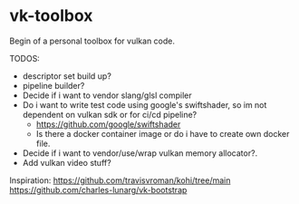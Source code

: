 # vk-toolbox
Begin of a personal toolbox for vulkan code.

TODOS:
- descriptor set build up?
- pipeline builder?
- Decide if i want to vendor slang/glsl compiler
- Do i want to write test code using google's swiftshader, so im not dependent on vulkan sdk or for ci/cd pipeline?
    - https://github.com/google/swiftshader
    - Is there a docker container image or do i have to create own docker file.
- Decide if i want to vendor/use/wrap vulkan memory allocator?.
- Add vulkan video stuff?

Inspiration:
https://github.com/travisvroman/kohi/tree/main
https://github.com/charles-lunarg/vk-bootstrap